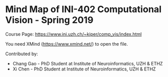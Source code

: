 # Mind Map of INI-402 Computational Vision - Spring 2019
Course Page: https://www.ini.uzh.ch/~kiper/comp_vis/index.html

You need XMind (https://www.xmind.net/) to open the file.

Contributed by:
- Chang Gao - PhD Student at Institute of Neuroinformatics, UZH & ETHZ
- Xi Chen - PhD Student at Institute of Neuroinformatics, UZH & ETHZ
